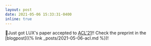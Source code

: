 ```yaml
---
layout: post
date: 2021-05-06 15:33:31-0400
inline: true
---
```


📄Just got LUX's paper accepted to [ACL'21](https://2021.aclweb.org)!! Check the preprint in the [blogpost]({% link _posts/2021-05-06-acl.md %})!